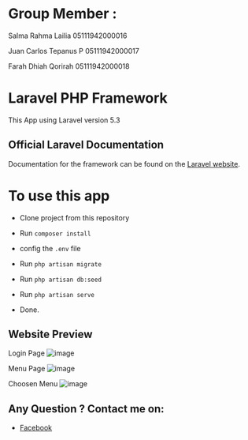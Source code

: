 # Group Member : 

 Salma Rahma Lailia	05111942000016
 
 Juan Carlos Tepanus P	05111942000017
 
 Farah Dhiah Qorirah	05111942000018

# Laravel PHP Framework
This App using Laravel version 5.3

## Official Laravel Documentation

Documentation for the framework can be found on the [Laravel website](http://laravel.com/docs).

# To use this app

- Clone project from this repository

- Run `composer install`

- config the ` .env ` file

- Run `php artisan migrate`

- Run `php artisan db:seed`

- Run `php artisan serve`

- Done.

## Website Preview

Login Page
![image](https://user-images.githubusercontent.com/73702347/172288453-179cbd6a-de05-4b3b-bbee-651f60c0ae02.png)

Menu Page
![image](https://user-images.githubusercontent.com/73702347/172288313-81ed8f02-3400-4dbe-8f9f-aae99e9b343c.png)

Choosen Menu
![image](https://user-images.githubusercontent.com/73702347/172288362-e14680a9-4182-4591-96f1-5a870c93a2db.png)


## Any Question ? Contact me on:
- [Facebook](https://facebook.com/caesaralilamondo)
